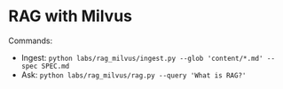 # RAG with Milvus

Commands:
- Ingest: `python labs/rag_milvus/ingest.py --glob 'content/*.md' --spec SPEC.md`
- Ask: `python labs/rag_milvus/rag.py --query 'What is RAG?'`

